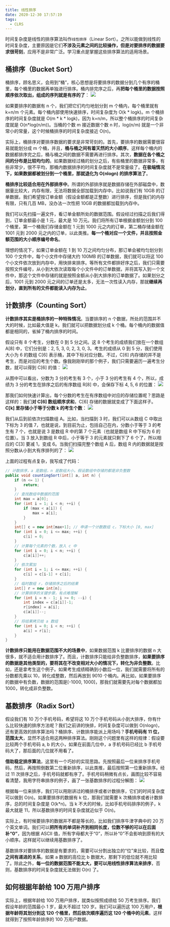 ```yaml
---
title: 线性排序
date: 2020-12-30 17:57:19
tags:
  - CLRS
---
```

时间复杂度是线性的排序算法叫作`线性排序`（Linear Sort）。之所以能做到线性的时间复杂度，主要原因是它们**不涉及元素之间的比较操作，但是对要排序的数据要求很苛刻**，应用不是非常广泛。学习重点是掌握这些排序算法的适用场景。

## 桶排序（Bucket Sort）
桶排序，顾名思义，会用到“桶”，核心思想是将要排序的数据分到几个有序的桶里，每个桶里的数据再单独进行排序。桶内排完序之后，再**把每个桶里的数据按照顺序依次取出，组成的序列就是有序的了**：
![](https://raw.githubusercontent.com/snlndod/mPOST/master/CLRS/geek/61.png)

如果要排序的数据有 n 个，我们把它们均匀地划分到 m 个桶内，每个桶里就有 k=n/m 个元素。每个桶内部使用快速排序，时间复杂度为 O(k \* logk)。m 个桶排序的时间复杂度就是 O(m \* k \* logk)，因为 k=n/m，所以整个桶排序的时间复杂度就是 O(n\*log(n/m))。当桶的个数 m 接近数据个数 n 时，log(n/m) 就是一个非常小的常量，这个时候桶排序的时间复杂度接近 O(n)。
<!--more-->

实际上，桶排序对要排序数据的要求是非常苛刻的。首先，要排序的数据需要很容易就能划分成 m 个桶，并且，**桶与桶之间有着天然的大小顺序**。这样每个桶内的数据都排序完之后，桶与桶之间的数据不需要再进行排序。其次，**数据在各个桶之间的分布是比较均匀的**。如果数据经过桶的划分之后，有些桶里的数据非常多，有些非常少，很不平均，那桶内数据排序的时间复杂度就不是常量级了。**在极端情况下，如果数据都被划分到一个桶里，那就退化为 O(nlogn) 的排序算法了**。

**桶排序比较适合用在外部排序中**。所谓的外部排序就是数据存储在外部磁盘中，数据量比较大，内存有限，无法将数据全部加载到内存中。比如说我们有 10GB 的订单数据，我们希望按订单金额（假设金额都是正整数）进行排序，但是我们的内存有限，只有几百 MB，没办法一次性把 10GB 的数据都加载到内存中。

我们可以先扫描一遍文件，看订单金额所处的数据范围。假设经过扫描之后我们得到，订单金额最小是 1 元，最大是 10 万元。我们将所有订单根据金额划分到 100 个桶里，第一个桶我们存储金额在 1 元到 1000 元之内的订单，第二桶存储金额在 1001 元到 2000 元之内的订单，以此类推。**每一个桶对应一个文件，并且按照金额范围的大小顺序编号命名**。

理想的情况下，如果订单金额在 1 到 10 万之间均匀分布，那订单会被均匀划分到 100 个文件中，每个小文件中存储大约 100MB 的订单数据，我们就可以将这 100 个小文件依次放到内存中，用快排来排序。等所有文件都排好序之后，我们只需要按照文件编号，从小到大依次读取每个小文件中的订单数据，并将其写入到一个文件中，那这个文件中存储的就是按照金额从小到大排序的订单数据了。如果划分之后，1001 元到 2000 元之间的订单还是太多，无法一次性读入内存，那就**继续再划分，直到所有的文件都能读入内存为止**。

## 计数排序（Counting Sort）
**计数排序其实是桶排序的一种特殊情况**。当要排序的 n 个数据，所处的范围并不大的时候，比如最大值是 k，我们就可以把数据划分成 k 个桶。每个桶内的数据值都是相同的，省掉了桶内排序的时间。

假设只有 8 个考生，分数在 0 到 5 分之间。这 8 个考生的成绩我们放在一个数组 A\[8] 中，它们分别是：2, 5, 3, 0, 2, 3, 0, 3。考生的成绩从 0 到 5 分，我们使用大小为 6 的数组 C\[6] 表示桶，其中下标对应分数。不过，C\[6] 内存储的并不是考生，而是对应的考生个数。像我刚刚举的那个例子，我们只需要遍历一遍考生分数，就可以得到 C\[6] 的值：
![](https://raw.githubusercontent.com/snlndod/mPOST/master/CLRS/geek/62.png)

从图中可以看出，分数为 3 分的考生有 3 个，小于 3 分的考生有 4 个，所以，成绩为 3 分的考生在排序之后的有序数组 R\[8] 中，会保存下标 4, 5, 6 的位置：
![](https://raw.githubusercontent.com/snlndod/mPOST/master/CLRS/geek/63.png)

那我们如何快速计算出，每个分数的考生在有序数组中对应的存储位置呢？思路是这样的：我们**对 C\[6] 数组顺序求和**，C\[6] 存储的数据就变成了下面这样子。**C\[k] 里存储小于等于分数 k 的考生个数**：
![](https://raw.githubusercontent.com/snlndod/mPOST/master/CLRS/geek/64.png)

我们从后到前依次扫描数组 A。比如，当扫描到 3 时，我们可以从数组 C 中取出下标为 3 的值 7，也就是说，到目前为止，包括自己在内，分数小于等于 3 的考生有 7 个，也就是说 3 是数组 R 中的第 7 个元素（也就是数组 R 中下标为 6 的位置）。当 3 放入到数组 R 中后，小于等于 3 的元素就只剩下了 6 个了，所以相应的 C\[3] 要减 1，变成 6。当我们扫描完整个数组 A 后，数组 R 内的数据就是按照分数从小到大有序排列的了：
![](https://raw.githubusercontent.com/snlndod/mPOST/master/CLRS/geek/65.png)

上面的过程有点复杂，我写成了代码：
```java
// 计数排序，a 是数组，n 是数组大小。假设数组中存储的都是非负整数
public void countingSort(int[] a, int n) {
    if (n <= 1) {
        return;
    }
    // 查找数组中数据的范围
    int max = a[0];
    for (int i = 1; i < n; ++i) {
        if (max < a[i]) {
            max = a[i];
        }
    }
    int[] c = new int[max+1]; // 申请一个计数数组 c，下标大小 [0, max]
    for (int i = 0; i <= max; ++i) {
        c[i] = 0;
    }
    // 计算每个元素的个数，放入 c 中
    for (int i = 0; i < n; ++i) {
        c[a[i]]++;
    }
    // 依次累加
    for (int i = 1; i <= max; ++i) {
        c[i] = c[i-1] + c[i];
    }
    // 临时数组 r，存储排序之后的结果
    int[] r = new int[n];
    // 计算排序的关键步骤，有点难理解
    for (int i = n - 1; i >= 0; --i) {
        int index = c[a[i]]-1;
        r[index] = a[i];
        c[a[i]]--;
    }
    // 将结果拷贝给 a 数组
    for (int i = 0; i < n; ++i) {
        a[i] = r[i];
    }
}
```

**计数排序只能用在数据范围不大的场景中**，如果数据范围 k 比要排序的数据 n 大很多，就不适合用计数排序了。而且，计数排序只能给非负整数排序，**如果要排序的数据是其他类型的，要将其在不改变相对大小的情况下，转化为非负整数**。比如，还是拿考生这个例子。如果考生成绩精确到小数后一位，我们就需要将所有的分数都先乘以 10，转化成整数，然后再放到 9010 个桶内。再比如，如果要排序的数据中有负数，数据的范围是[-1000, 1000]，那我们就需要先对每个数据都加 1000，转化成非负整数。

## 基数排序（Radix Sort）
假设我们有 10 万个手机号码，希望将这 10 万个手机号码从小到大排序，你有什么比较快速的排序方法呢？我们之前讲的快排，时间复杂度可以做到 O(nlogn)，还有更高效的排序算法吗？桶排序、计数排序能派上用场吗？**手机号码有 11 位，范围太大**，显然不适合用这两种排序算法。刚刚这个问题里有这样的规律：假设要比较两个手机号码 a, b 的大小，如果在前面几位中，a 手机号码已经比 b 手机号码大了，那后面的几位就不用看了。

**借助稳定排序算法**，这里有一个巧妙的实现思路。先按照最后一位来排序手机号码，然后，再按照倒数第二位重新排序，以此类推，最后按照第一位重新排序。经过 11 次排序之后，手机号码就都有序了。手机号码稍微有点长，画图比较不容易看清楚，我用字符串排序的例子，画了一张基数排序的过程分解图：
![](https://raw.githubusercontent.com/snlndod/mPOST/master/CLRS/geek/66.png)

根据每一位来排序，我们可以用刚讲过的桶排序或者计数排序，它们的时间复杂度可以做到 O(n)。如果要排序的数据有 k 位，那我们就需要 k 次桶排序或者计数排序，总的时间复杂度是 O(k\*n)。当 k 不大的时候，比如手机号码排序的例子，k 最大就是 11，所以基数排序的时间复杂度就近似于 O(n)。

实际上，有时候要排序的数据并不都是等长的，比如我们排序牛津字典中的 20 万个英文单词。我们可以**把所有的单词补齐到相同长度，位数不够的可以在后面补“0”**，因为根据 ASCII 值，所有字母都大于“0”，所以补“0”不会影响到原有的大小顺序。这样就可以继续用基数排序了。

基数排序对要排序的数据是有要求的，需要可以分割出独立的“位”来比较，而且**位之间有递进的关系**，如果 a 数据的高位比 b 数据大，那剩下的低位就不用比较了。除此之外，**每一位的数据范围不能太大，要可以用线性排序算法来排序**，否则，基数排序的时间复杂度就无法做到 O(n) 了。

## 如何根据年龄给 100 万用户排序
实际上，根据年龄给 100 万用户排序，就类似按照成绩给 50 万考生排序。我们假设年龄的范围最小 1 岁，最大不超过 120 岁。我们可以遍历这 100 万用户，**根据年龄将其划分到这 120 个桶里，然后依次顺序遍历这 120 个桶中的元素**。这样就得到了按照年龄排序的 100 万用户数据。
